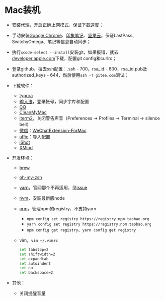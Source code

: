 # Mac装机

- 安装代理，开启正确上网模式，保证下载速度；
- 手动安装[Google Chrome](https://www.google.com/intl/zh-CN/chrome/)、[印象笔记](https://yinxiang.com/)、[坚果云](https://www.jianguoyun.com/)，保证LastPass、SwitchyOmega、笔记等信息自动同步；
- 执行`xcode-select --install`安装git，如果报错，就去[developer.apple.com](https://developer.apple.com/download/more/)下载，配置git config和curlrc；
- 登录github，拉去ssh配置：.ssh - 700，rsa_id - 600，rsa_id.pub及authorized_keys - 644，然后使用`ssh -T gitee.com`测试；
- 下载软件：
  - [typora](https://typora.io/)
  - [输入法](https://srf.baidu.com/input/mac.html)，登录帐号，同步字库和配置
  - [QQ](https://im.qq.com/pcqq/)
  - [CleanMyMac](https://www.macwk.com/soft/cleanmymac-x)
  - [iterm2](https://www.iterm2.com/)，关闭警告声音（Preferences -> Profiles -> Terminal -> silence bell）
  - [微信](https://mac.weixin.qq.com/?t=mac&lang=zh_CN)：[WeChatExtension-ForMac](https://github.com/MustangYM/WeChatExtension-ForMac)
  - [uPic](https://github.com/gee1k/uPic)：导入配置
  - [iShot](https://apps.apple.com/cn/app/id1485844094)
  - [XMind](https://www.macwk.com/soft/xmind-2020)
- 开发环境：
  - [brew](https://brew.sh/index_zh-cn)

  - [oh-my-zsh](https://ohmyz.sh/)

  - [yarn](https://www.jianshu.com/p/4611d8f1544f)，官网那个不再适用，见[issue](https://github.com/yarnpkg/website/issues/913)

  - [nvm](https://github.com/nvm-sh/nvm)，安装最新版node

  - [nrm](https://github.com/Pana/nrm)，管理npm的registry，不支持yarn
    - `npm config set registry https://registry.npm.taobao.org`
    - `yarn config set registry https://registry.npm.taobao.org`
    - `npm config get registry`、`yarn config get registry`
    
  - vim，`vim ~/.vimrc`

    ```bash
    set tabstop=2
    set shiftwidth=2
    set expandtab
    set autoindent
    set nu
    set backspace=2
    ```

- 其他：
  - 关闭提醒音量

